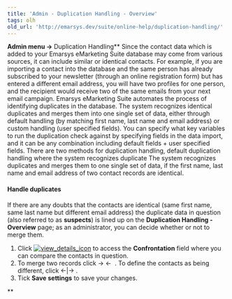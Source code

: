 ```yaml
---
title: 'Admin - Duplication Handling - Overview'
tags: olh
old_url: 'http://emarsys.dev/suite/online-help/duplication-handling/'
---
```


**Admin menu ->** Duplication Handling** Since the contact data which is added to your Emarsys eMarketing Suite database may come from various sources, it can include similar or identical contacts. For example, if you are importing a contact into the database and the same person has already subscribed to your newsletter (through an online registration form) but has entered a different email address, you will have two profiles for one person, and the recipient would receive two of the same emails from your next email campaign. Emarsys eMarketing Suite automates the process of identifying duplicates in the database. The system recognizes identical duplicates and merges them into one single set of data, either through default handling (by matching first name, last name and email address) or custom handling (user specified fields). You can specify what key variables to run the duplication check against by specifying fields in the data import, and it can be any combination including default fields + user specified fields. There are two methods for duplication handling, default duplication handling where the system recognizes duplicate The system recognizes duplicates and merges them to one single set of data, if the first name, last name and email address of two contact records are identical.

#### Handle duplicates

 If there are any doubts that the contacts are identical (same first name, same last name but different email address) the duplicate data in question (also referred to as **suspects**) is lined up on the **Duplication Handling - Overview** page; as an administrator, you can decide whether or not to merge them.

1. Click [![view_details_icon](/assets/images/view_details_icon.png)](/assets/images/view_details_icon.png) to access the **Confrontation** field where you can compare the contacts in question.
2. To merge two records click → ←  . To define the contacts as being different, click ←|→ .
3. Tick **Save settings** to save your changes.

**